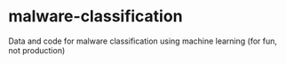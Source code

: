 # malware-classification
Data and code for malware classification using machine learning (for fun, not production)
